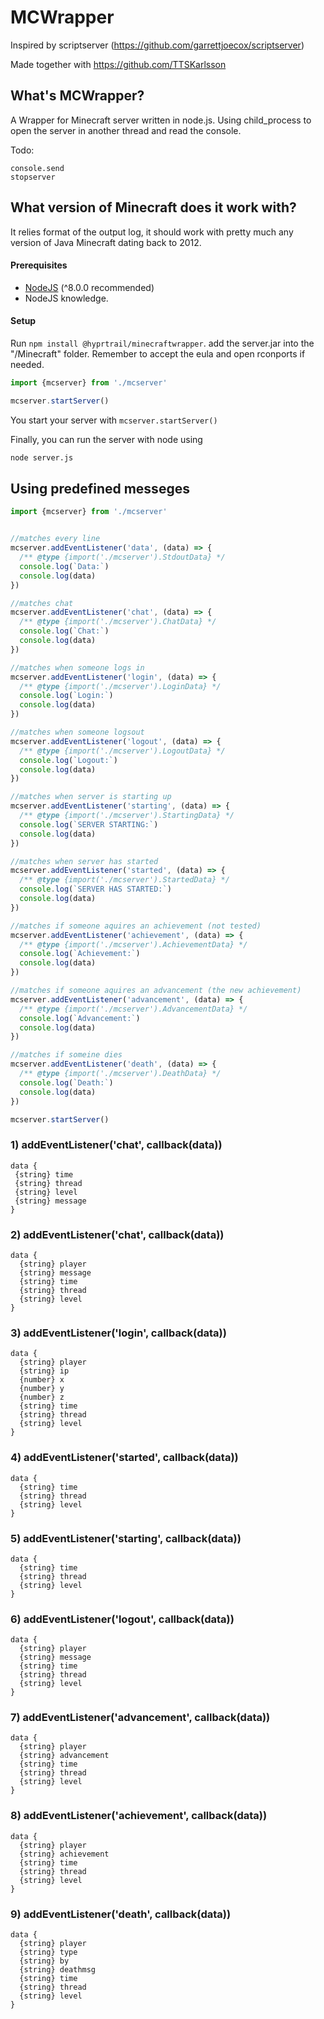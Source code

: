 MCWrapper
============

Inspired by scriptserver (https://github.com/garrettjoecox/scriptserver)

Made together with https://github.com/TTSKarlsson

## What's MCWrapper?
A Wrapper for Minecraft server written in node.js.
Using child_process to open the server in another thread and read the console.


Todo:
```
console.send
stopserver
```

## What version of Minecraft does it work with?

It relies format of the output log, it should work with pretty much any version of Java Minecraft dating back to 2012.

#### Prerequisites
- [NodeJS](https://nodejs.org/en/) (^8.0.0 recommended)
- NodeJS knowledge.

#### Setup
Run `npm install @hyprtrail/minecraftwrapper`.
add the server.jar into the "/Minecraft" folder.
Remember to accept the eula and open rconports if needed.

```javascript
import {mcserver} from './mcserver'

mcserver.startServer()
```

You start your server with `mcserver.startServer()`

Finally, you can run the server with node using
```bash
node server.js
```

## Using predefined messeges

```javascript
import {mcserver} from './mcserver'


//matches every line
mcserver.addEventListener('data', (data) => {
  /** @type {import('./mcserver').StdoutData} */
  console.log(`Data:`)
  console.log(data)
})

//matches chat
mcserver.addEventListener('chat', (data) => {
  /** @type {import('./mcserver').ChatData} */
  console.log(`Chat:`)
  console.log(data)
})

//matches when someone logs in
mcserver.addEventListener('login', (data) => {
  /** @type {import('./mcserver').LoginData} */
  console.log(`Login:`)
  console.log(data)
})

//matches when someone logsout
mcserver.addEventListener('logout', (data) => {
  /** @type {import('./mcserver').LogoutData} */
  console.log(`Logout:`)
  console.log(data)
})

//matches when server is starting up
mcserver.addEventListener('starting', (data) => {
  /** @type {import('./mcserver').StartingData} */
  console.log(`SERVER STARTING:`)
  console.log(data)
})

//matches when server has started
mcserver.addEventListener('started', (data) => {
  /** @type {import('./mcserver').StartedData} */
  console.log(`SERVER HAS STARTED:`)
  console.log(data)
})

//matches if someone aquires an achievement (not tested)
mcserver.addEventListener('achievement', (data) => {
  /** @type {import('./mcserver').AchievementData} */
  console.log(`Achievement:`)
  console.log(data)
})

//matches if someone aquires an advancement (the new achievement)
mcserver.addEventListener('advancement', (data) => {
  /** @type {import('./mcserver').AdvancementData} */
  console.log(`Advancement:`)
  console.log(data)
})

//matches if someine dies
mcserver.addEventListener('death', (data) => {
  /** @type {import('./mcserver').DeathData} */
  console.log(`Death:`)
  console.log(data)
})

mcserver.startServer()

```


### 1) addEventListener('chat', callback(data))
```
data {
 {string} time
 {string} thread
 {string} level
 {string} message
}
```

### 2) addEventListener('chat', callback(data))
```
data {
  {string} player
  {string} message
  {string} time
  {string} thread
  {string} level
}
```
### 3) addEventListener('login', callback(data))
```
data {
  {string} player
  {string} ip
  {number} x
  {number} y
  {number} z
  {string} time
  {string} thread
  {string} level
}
```
### 4) addEventListener('started', callback(data))
```
data {
  {string} time
  {string} thread
  {string} level
}
```
### 5) addEventListener('starting', callback(data))
```
data {
  {string} time
  {string} thread
  {string} level
}
```
### 6) addEventListener('logout', callback(data))
```
data {
  {string} player
  {string} message
  {string} time
  {string} thread
  {string} level
}
```
### 7) addEventListener('advancement', callback(data))
```
data {
  {string} player
  {string} advancement
  {string} time
  {string} thread
  {string} level
}
```
### 8) addEventListener('achievement', callback(data))
```
data {
  {string} player
  {string} achievement
  {string} time
  {string} thread
  {string} level
}
```
### 9) addEventListener('death', callback(data))
```
data {
  {string} player
  {string} type
  {string} by
  {string} deathmsg
  {string} time
  {string} thread
  {string} level
}
```

